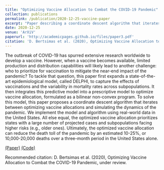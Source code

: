 ```yaml
---
title: "Optimizing Vaccine Allocation to Combat the COVID-19 Pandemic"
collection: publications
permalink: /publication/2020-12-25-vaccine-paper
excerpt: "Paper describing a coordinate descent algorithm that iterates between optimizing vaccine allocations (e.g. based on the population's risk classes) and simulating the dynamics of the pandemic (using an extension of the DELPHI epidemiological model) in order to reduce the number of deaths given a certain allocated budget."
date: 2020-12-25
venue: 'ArXiV'
paperurl: 'http://academicpages.github.io/files/paper3.pdf'
citation: 'D. Bertsimas et al. (2020), Optimizing Vaccine Allocation to Combat the COVID-19 Pandemic, under review.'
---
```


The outbreak of COVID-19 has spurred extensive research worldwide to develop a vaccine. However, when a vaccine becomes available, limited production and distribution capabilities will likely lead to another challenge: who to prioritize for vaccination to mitigate the near-end impact of the pandemic? To tackle that question, this paper first expands a state-of-the-art epidemiological model, called DELPHI, to capture the effects of vaccinations and the variability in mortality rates across subpopulations. It then integrates this predictive model into a prescriptive model to optimize vaccine allocation, formulated as a bilinear non-convex program. To solve this model, this paper proposes a coordinate descent algorithm that iterates between optimizing vaccine allocations and simulating the dynamics of the pandemic. We implement the model and algorithm using real-world data in the United States. All else equal, the optimized vaccine allocation prioritizes states with a large number of projected cases and subpopulations facing higher risks (e.g., older ones). Ultimately, the optimized vaccine allocation can reduce the death toll of the pandemic by an estimated 10-25%, or 10,000-20,000 deaths over a three-month period in the United States alone.

[(Paper)](http://academicpages.github.io/files/paper3.pdf) [(Code)](https://github.com/jivanhoe/optimal-vaccine-allocation)

Recommended citation: D. Bertsimas et al. (2020), Optimizing Vaccine Allocation to Combat the COVID-19 Pandemic, under review.
